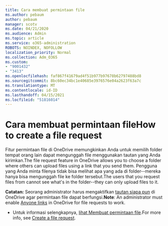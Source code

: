 ```yaml
---
title: Cara membuat permintaan file
ms.author: pebaum
author: pebaum
manager: scotv
ms.date: 04/21/2020
ms.audience: Admin
ms.topic: article
ms.service: o365-administration
ROBOTS: NOINDEX, NOFOLLOW
localization_priority: Normal
ms.collection: Adm_O365
ms.custom:
- "9001432"
- "3413"
ms.openlocfilehash: faf867f41679ad4f51b977b97678b62797488bd8
ms.sourcegitcommit: 8bc60ec34bc1e40685e3976576e04a2623f63a7c
ms.translationtype: MT
ms.contentlocale: id-ID
ms.lasthandoff: 04/15/2021
ms.locfileid: "51816014"
---
```

# <a name="how-to-create-a-file-request"></a><span data-ttu-id="93eb5-102">Cara membuat permintaan file</span><span class="sxs-lookup"><span data-stu-id="93eb5-102">How to create a file request</span></span>

<span data-ttu-id="93eb5-103">Fitur permintaan file di OneDrive memungkinkan Anda untuk memilih folder tempat orang lain dapat mengunggah file menggunakan tautan yang Anda kirimkan.</span><span class="sxs-lookup"><span data-stu-id="93eb5-103">The file request feature in OneDrive allows you to choose a folder where others can upload files using a link that you send them.</span></span> <span data-ttu-id="93eb5-104">Pengguna yang Anda minta filenya tidak bisa melihat apa yang ada di folder--mereka hanya bisa mengunggah file ke folder tersebut.</span><span class="sxs-lookup"><span data-stu-id="93eb5-104">The users that you request files from cannot see what's in the folder--they can only upload files to it.</span></span>

<span data-ttu-id="93eb5-105">**Catatan:** Seorang administrator harus mengaktifkan [tautan siapa pun](https://docs.microsoft.com/sharepoint/turn-external-sharing-on-or-off) di OneDrive agar permintaan file dapat berfungsi.</span><span class="sxs-lookup"><span data-stu-id="93eb5-105">**Note**: An administrator must enable [Anyone links](https://docs.microsoft.com/sharepoint/turn-external-sharing-on-or-off) in OneDrive for file requests to work.</span></span>

- <span data-ttu-id="93eb5-106">Untuk informasi selengkapnya, [lihat Membuat permintaan file](https://support.office.com/article/create-a-file-request-f54aa7f8-2589-4421-b351-d415fc3b83af).</span><span class="sxs-lookup"><span data-stu-id="93eb5-106">For more info, see [Create a file request](https://support.office.com/article/create-a-file-request-f54aa7f8-2589-4421-b351-d415fc3b83af).</span></span>
